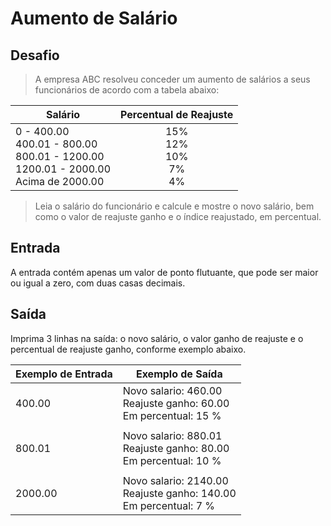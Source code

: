 # Aumento de Salário

## Desafio

>A empresa ABC resolveu conceder um aumento de salários a seus funcionários de acordo com a tabela abaixo:  

| Salário                                                                                    |    Percentual de Reajuste     |
| ------------------------------------------------------------------------------------------ | :---------------------------: |
| 0 - 400.00<br>400.01 - 800.00<br>800.01 - 1200.00<br>1200.01 - 2000.00<br>Acima de 2000.00 | 15%<br>12%<br>10%<br>7%<br>4% |

>Leia o salário do funcionário e calcule e mostre o novo salário, bem como o valor de reajuste ganho e o índice reajustado, em percentual.  

## Entrada  

A entrada contém apenas um valor de ponto flutuante, que pode ser maior ou igual a zero, com duas casas decimais.

## Saída

Imprima 3 linhas na saída: o novo salário, o valor ganho de reajuste e o percentual de reajuste ganho, conforme exemplo abaixo.

| Exemplo de Entrada | Exemplo de Saída                                                      |
| ------------------ | --------------------------------------------------------------------- |
| 400.00             | Novo salario: 460.00<br>Reajuste ganho: 60.00<br>Em percentual: 15 %  |
|                    |                                                                       |
| 800.01             | Novo salario: 880.01<br>Reajuste ganho: 80.00<br>Em percentual: 10 %  |
|                    |                                                                       |
| 2000.00            | Novo salario: 2140.00<br>Reajuste ganho: 140.00<br>Em percentual: 7 % |
